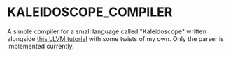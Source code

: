 # KALEIDOSCOPE_COMPILER

A simple compiler for a small language called "Kaleidoscope" written alongside [this LLVM tutorial](https://llvm.org/docs/tutorial/MyFirstLanguageFrontend/index.html) with some twists of my own. Only the parser is implemented currently. 